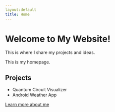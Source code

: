```yaml
---
layout:default
title: Home
---
```

<link rel="stylesheet" href="custom.css">
<body>
  <h1>Welcome to My Website!</h1>
  <p>This is where I share my projects and ideas.</p>
<body>
This is my homepage.

<html>


<body>
  <h2>Projects</h2>
  <ul>
    <li>Quantum Circuit Visualizer</li>
    <li>Android Weather App</li>
  </ul>

  <a href="about.html">Learn more about me</a>
</body>
</html>
